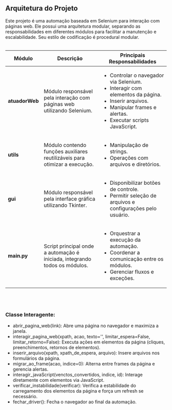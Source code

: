 ## Arquitetura do Projeto
Este projeto é uma automação baseada em Selenium para interação com páginas web. Ele possui uma arquitetura modular, separando as responsabilidades em diferentes módulos para facilitar a manutenção e escalabilidade. Seu estilo de codificação é procedural modular.
</br>
</br>
<table>
  <thead>
    <tr>
      <th>Módulo</th>
      <th>Descrição</th>
      <th>Principais Responsabilidades</th>
    </tr>
  </thead>
  <tbody>
    <tr>
      <td><strong>atuadorWeb</strong></td>
      <td>Módulo responsável pela interação com páginas web utilizando Selenium.</td>
      <td>
        <ul>
          <li>Controlar o navegador via Selenium.</li>
          <li>Interagir com elementos da página.</li>
          <li>Inserir arquivos.</li>
          <li>Manipular frames e alertas.</li>
          <li>Executar scripts JavaScript.</li>
        </ul>
      </td>
    </tr>
    <tr>
      <td><strong>utils</strong></td>
      <td>Módulo contendo funções auxiliares reutilizáveis para otimizar a execução.</td>
      <td>
        <ul>
          <li>Manipulação de strings.</li>
          <li>Operações com arquivos e diretórios.</li>
        </ul>
      </td>
    </tr>
    <tr>
      <td><strong>gui</strong></td>
      <td>Módulo responsável pela interface gráfica utilizando Tkinter.</td>
      <td>
        <ul>
          <li>Disponibilizar botões de controle.</li>
          <li>Permitir seleção de arquivos e configurações pelo usuário.</li>
        </ul>
      </td>
    </tr>
    <tr>
      <td><strong>main.py</strong></td>
      <td>Script principal onde a automação é iniciada, integrando todos os módulos.</td>
      <td>
        <ul>
          <li>Orquestrar a execução da automação.</li>
          <li>Coordenar a comunicação entre os módulos.</li>
          <li>Gerenciar fluxos e exceções.</li>
        </ul>
      </td>
    </tr>
  </tbody>
</table>
</br>
</br>

### Classe Interagente:
- abrir_pagina_web(link): Abre uma página no navegador e maximiza a janela.
- interagir_pagina_web(xpath, acao, texto='', limitar_espera=False, limitar_retorno=False): Executa ações em elementos da página (cliques, preenchimentos, retornos de elementos).
- inserir_arquivo(xpath, xpath_de_espera, arquivo): Insere arquivos nos formulários da página.
- migrar_ao_frame(acao, indice=0): Alterna entre frames da página e gerencia alertas.
- interagir_javaScript(venctos_convertidos, indice, id): Interage diretamente com elementos via JavaScript.
- verificar_instabilidade(verificar): Verifica a estabilidade do carregamento dos elementos da página e força um refresh se necessário.
- fechar_driver(): Fecha o navegador ao final da automação.
  
